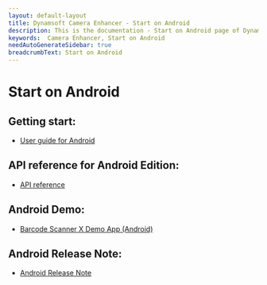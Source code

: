 ```yaml
---
layout: default-layout
title: Dynamsoft Camera Enhancer - Start on Android
description: This is the documentation - Start on Android page of Dynamsoft Camera Enhancer.
keywords:  Camera Enhancer, Start on Android
needAutoGenerateSidebar: true
breadcrumbText: Start on Android
---
```


# Start on Android

## Getting start:

- [User guide for Android]({{site.android-guide}}guide.html)

## API reference for Android Edition:

- [API reference]({{site.android-api}}api.html)

## Android Demo:

- <a href="https://download2.dynamsoft.com/dbr/android/DynamsoftBarcodeReaderDemoAndroid-8.2.0.apk" target="_blank">Barcode Scanner X Demo App (Android)</a>

## Android Release Note:

- [Android Release Note]({{site.android-release-note}}release-note.html)